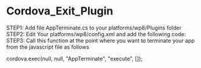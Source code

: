 Cordova_Exit_Plugin
===================
STEP1:
Add file AppTerminate.cs to your platforms/wp8/Plugins folder
STEP2:
Edit Your platforms/wp8/config.xml and add the following code:
  <feature name="AppTerminate">
      <param name="wp-package" value="AppTerminate" />
  </feature>
STEP3:
Call this function at the point where you want to terminate your app from the javascript file as follows

cordova.exec(null, null, "AppTerminate", "execute", []);
